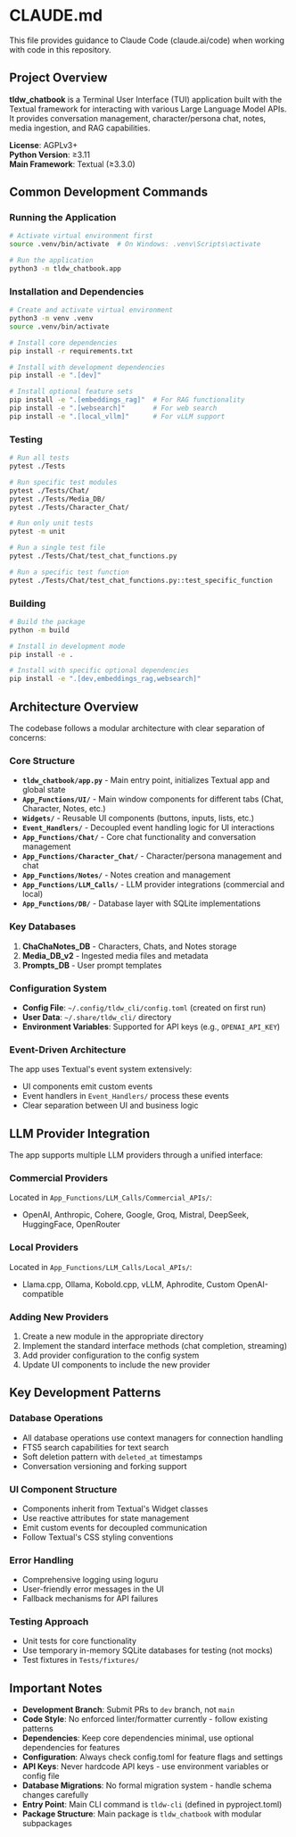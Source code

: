 # CLAUDE.md

This file provides guidance to Claude Code (claude.ai/code) when working with code in this repository.

## Project Overview

**tldw_chatbook** is a Terminal User Interface (TUI) application built with the Textual framework for interacting with various Large Language Model APIs. It provides conversation management, character/persona chat, notes, media ingestion, and RAG capabilities.

**License**: AGPLv3+  
**Python Version**: ≥3.11  
**Main Framework**: Textual (≥3.3.0)

## Common Development Commands

### Running the Application
```bash
# Activate virtual environment first
source .venv/bin/activate  # On Windows: .venv\Scripts\activate

# Run the application
python3 -m tldw_chatbook.app
```

### Installation and Dependencies
```bash
# Create and activate virtual environment
python3 -m venv .venv
source .venv/bin/activate

# Install core dependencies
pip install -r requirements.txt

# Install with development dependencies
pip install -e ".[dev]"

# Install optional feature sets
pip install -e ".[embeddings_rag]"  # For RAG functionality
pip install -e ".[websearch]"       # For web search
pip install -e ".[local_vllm]"      # For vLLM support
```

### Testing
```bash
# Run all tests
pytest ./Tests

# Run specific test modules
pytest ./Tests/Chat/
pytest ./Tests/Media_DB/
pytest ./Tests/Character_Chat/

# Run only unit tests
pytest -m unit

# Run a single test file
pytest ./Tests/Chat/test_chat_functions.py

# Run a specific test function
pytest ./Tests/Chat/test_chat_functions.py::test_specific_function
```

### Building
```bash
# Build the package
python -m build

# Install in development mode
pip install -e .

# Install with specific optional dependencies
pip install -e ".[dev,embeddings_rag,websearch]"
```

## Architecture Overview

The codebase follows a modular architecture with clear separation of concerns:

### Core Structure
- **`tldw_chatbook/app.py`** - Main entry point, initializes Textual app and global state
- **`App_Functions/UI/`** - Main window components for different tabs (Chat, Character, Notes, etc.)
- **`Widgets/`** - Reusable UI components (buttons, inputs, lists, etc.)
- **`Event_Handlers/`** - Decoupled event handling logic for UI interactions
- **`App_Functions/Chat/`** - Core chat functionality and conversation management
- **`App_Functions/Character_Chat/`** - Character/persona management and chat
- **`App_Functions/Notes/`** - Notes creation and management
- **`App_Functions/LLM_Calls/`** - LLM provider integrations (commercial and local)
- **`App_Functions/DB/`** - Database layer with SQLite implementations

### Key Databases
1. **ChaChaNotes_DB** - Characters, Chats, and Notes storage
2. **Media_DB_v2** - Ingested media files and metadata
3. **Prompts_DB** - User prompt templates

### Configuration System
- **Config File**: `~/.config/tldw_cli/config.toml` (created on first run)
- **User Data**: `~/.share/tldw_cli/` directory
- **Environment Variables**: Supported for API keys (e.g., `OPENAI_API_KEY`)

### Event-Driven Architecture
The app uses Textual's event system extensively:
- UI components emit custom events
- Event handlers in `Event_Handlers/` process these events
- Clear separation between UI and business logic

## LLM Provider Integration

The app supports multiple LLM providers through a unified interface:

### Commercial Providers
Located in `App_Functions/LLM_Calls/Commercial_APIs/`:
- OpenAI, Anthropic, Cohere, Google, Groq, Mistral, DeepSeek, HuggingFace, OpenRouter

### Local Providers  
Located in `App_Functions/LLM_Calls/Local_APIs/`:
- Llama.cpp, Ollama, Kobold.cpp, vLLM, Aphrodite, Custom OpenAI-compatible

### Adding New Providers
1. Create a new module in the appropriate directory
2. Implement the standard interface methods (chat completion, streaming)
3. Add provider configuration to the config system
4. Update UI components to include the new provider

## Key Development Patterns

### Database Operations
- All database operations use context managers for connection handling
- FTS5 search capabilities for text search
- Soft deletion pattern with `deleted_at` timestamps
- Conversation versioning and forking support

### UI Component Structure
- Components inherit from Textual's Widget classes
- Use reactive attributes for state management
- Emit custom events for decoupled communication
- Follow Textual's CSS styling conventions

### Error Handling
- Comprehensive logging using loguru
- User-friendly error messages in the UI
- Fallback mechanisms for API failures

### Testing Approach
- Unit tests for core functionality
- Use temporary in-memory SQLite databases for testing (not mocks)
- Test fixtures in `Tests/fixtures/`

## Important Notes

- **Development Branch**: Submit PRs to `dev` branch, not `main`
- **Code Style**: No enforced linter/formatter currently - follow existing patterns
- **Dependencies**: Keep core dependencies minimal, use optional dependencies for features
- **Configuration**: Always check config.toml for feature flags and settings
- **API Keys**: Never hardcode API keys - use environment variables or config file
- **Database Migrations**: No formal migration system - handle schema changes carefully
- **Entry Point**: Main CLI command is `tldw-cli` (defined in pyproject.toml)
- **Package Structure**: Main package is `tldw_chatbook` with modular subpackages
